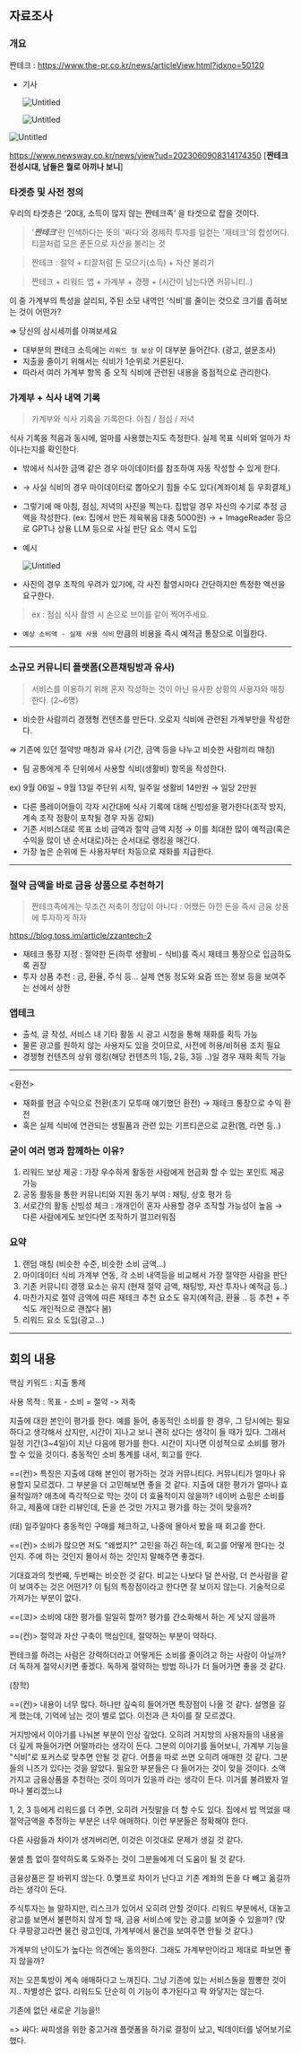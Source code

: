 
## 자료조사

### 개요

짠테크 : https://www.the-pr.co.kr/news/articleView.html?idxno=50120

- 기사
    
    ![Untitled](https://prod-files-secure.s3.us-west-2.amazonaws.com/90f86e8b-0040-4d43-ae3f-1c1823c1b655/6756be99-74fa-486d-a8b6-15e3d1842d75/Untitled.png)
    
    ![Untitled](https://prod-files-secure.s3.us-west-2.amazonaws.com/90f86e8b-0040-4d43-ae3f-1c1823c1b655/bba85485-7ef7-4545-b45b-0fa75aee53b1/Untitled.png)
    

![Untitled](https://prod-files-secure.s3.us-west-2.amazonaws.com/90f86e8b-0040-4d43-ae3f-1c1823c1b655/a8561335-5932-47c9-8efd-e37ec7db8e21/Untitled.png)

https://www.newsway.co.kr/news/view?ud=2023060908314174350 
[****짠테크 전성시대, 남들은 뭘로 아끼나 보니****]

### 타겟층 및 사전 정의

우리의 타겟층은 ‘20대, 소득이 많지 않는 짠테크족’ 을 타겟으로 잡을 것이다.

> '***짠테크***'란 인색하다는 뜻의 '짜다'와 경제적 투자를 일컫는 '재테크'의 합성어다. 티끌처럼 모은 푼돈으로 자산을 불리는 것
> 

> 짠테크 : 절약 + 티끌처럼 돈 모으기(소득) + 자산 불리기
> 

> 짠테크 + 리워드 앱 + 가계부 + 경쟁 + (시간이 남는다면 커뮤니티..)
> 

이 중 가계부의 특성을 살리되, 주된 소모 내역인 ‘식비’를 줄이는 것으로 크기를 좁혀보는 것이 어떤가?

⇒ 당신의 삼시세끼를 아껴보세요

- 대부분의 짠테크 소득에는 `리워드 형 보상` 이 대부분 들어간다. (광고, 설문조사)
- 지출을 줄이기 위해서는 식비가 1순위로 거론된다.
- 따라서 여러 가계부 항목 중 오직 식비에 관련된 내용을 중점적으로 관리한다.

### 가계부 + 식사 내역 기록

> 가계부와 식사 기록을 기록한다.  아침 / 점심 / 저녁
> 

식사 기록을 적음과 동시에, 얼마를 사용했는지도 측정한다. 실제 목표 식비와 얼마가 차이나는지를 확인한다.

- 밖에서 식사한 금액 같은 경우 마이데이터를 참조하여 자동 작성할 수 있게 한다.
- → 사실 식비의 경우 마이데이터로 뽑아오기 힘들 수도 있다(계좌이체 등 우회결제,)
- 그렇기에 매 아침, 점심, 저녁의 사진을 찍는다. 집밥일 경우 자신의 수기로 추정 금액을 작성한다. (ex: 집에서 만든 제육볶음 대충 5000원) → + ImageReader 등으로 GPT나 상용 LLM 등으로 사실 판단 요소 역시 도입
- 예시
    
    ![Untitled](https://prod-files-secure.s3.us-west-2.amazonaws.com/90f86e8b-0040-4d43-ae3f-1c1823c1b655/2fb7a922-fb9f-4dca-a9c2-e5344d61b54b/Untitled.png)
    
- 사진의 경우 조작의 우려가 있기에, 각 사진 촬영시마다 간단하지만 특정한 액션을 요구한다.

> ex : 점심 식사 촬영 시 손으로 브이를 같이 찍어주세요.
> 

- `예상 소비액 - 실제 사용 식비` 만큼의 비용을 즉시 예적금 통장으로 이월한다.

---

### 소규모 커뮤니티 플랫폼(오픈채팅방과 유사)

> 서비스를 이용하기 위해 혼자 작성하는 것이 아닌 유사한 상황의 사용자와 매칭한다. (2~6명)
> 

- 비슷한 사람끼리 경쟁형 컨텐츠를 만든다. 오로지 식비에 관련된 가계부만을 작성한다.

⇒ 기존에 있던 절약방 매칭과 유사 (기간, 금액 등을 나누고 비슷한 사람끼리 매칭)

- 팀 공통에게 주 단위에서 사용할 식비(생활비) 항목을 작성한다.

ex) 9월 06일 ~ 9월 13일 주단위 시작, 일주일 생활비 14만원 → 일당 2만원

- 다른 플레이어들이 각자 시간대에 식사 기록에 대해 신빙성을 평가한다(조작 방지, 계속 조작 정황이 포착될 경우 자동 강퇴)
- 기존 서비스대로 목표 소비 금액과 절약 금액 지정 → 이를 최대한 많이 예적금(혹은 수익을 많이 낸 순서대로)하는 순서대로 랭킹을 매긴다.
- 가장 높은 순위에 든 사용자부터 차등으로 재화를 지급한다.

---

### 절약 금액을 바로 금융 상품으로 추천하기

> 짠테크족에게는 무조건 저축이 정답이 아니다 
: 어쨌든 아낀 돈을 즉시 금융 상품에 투자하게 하자
> 

https://blog.toss.im/article/zzantech-2

- 재테크 통장 지정 : 절약한 돈(하루 생활비 - 식비)를 즉시 재테크 통장으로 입금하도록 권장
- 투자 상품 추천 : 금, 환율, 주식 등 .. 실제 연동 정도와 요즘 뜨는 정보 등을 보여주는 선에서 상한

### 앱테크

- 출석, 글 작성, 서비스 내 기타 활동 시 광고 시청을 통해 재화를 획득 가능
- 물론 광고를 원하지 않는 사용자도 있을 것이므로, 사전에 허용/비허용 조치 필요
- 경쟁형 컨텐츠의 상위 랭킹(해당 컨텐츠의 1등, 2등, 3등 ..)일 경우 재화 획득 가능

---

<환전>

- 재화를 현금 수익으로 전환(초기 모투때 얘기했던 환전) → 재테크 통장으로 수익 환전
- 혹은 실제 식비에 연관되는 생필품과 관련 있는 기프티콘으로 교환(햄, 라면 등..)

### 굳이 여러 명과 함께하는 이유?

1. 리워드 보상 제공 : 가장 우수하게 활동한 사람에게 현금화 할 수 있는 포인트 제공 가능
2. 공동 활동을 통한 커뮤니티와 지원 동기 부여 : 채팅, 상호 평가 등 
3. 서로간의 활동 신빙성 체크 : 개개인이 혼자 사용할 경우 조작할 가능성이 높음 → 다른 사람에게도 보인다면 조작하기 껄끄러워짐

### 요약

1. 랜덤 매칭 (비슷한 수준, 비슷한 소비 금액…)
2. 마이데이터 식비 가계부 연동, 각 소비 내역등을 비교해서 가장 절약한 사람을 판단
3. 기존 커뮤니티 경쟁 요소는 유지 (현재 절약 금액, 채팅방, 자산 투자나 예적금 등..)
4. 마찬가지로 절약 금액에 따른 재테크 추천 요소도 유지(예적금, 환율 .. 등 추천 + 주식도 개인적으로 괜찮다 봄)
5. 리워드 요소 도입(광고…)

---

## 회의 내용

핵심 키워드 : 지출 통제


사용 목적 :
목표 - 소비 = 절약 -> 저축


지출에 대한 본인이 평가를 한다. 예를 들어, 충동적인 소비를 한 경우, 그 당시에는 필요하다고 생각해서 샀지만, 시간이 지나고 보니 괜히 샀다는 생각이 들 때가 있다. 그래서 일정 기간(3~4일)이 지난 다음에 평가를 한다. 시간이 지나면 이성적으로 소비를 평가할 수 있을 것이다. 충동적인 소비 통계를 내서, 회고를 한다.


==(컨)> 특징은 지출에 대해 본인이 평가하는 것과 커뮤니티다. 커뮤니티가 얼마나 유용할지 모르겠다. 그 부분을 더 고민해보면 좋을 것 같다. 지출에 대한 평가가 얼마나 효율적일까? 애초에 즉각적으로 막는 것이 더 효율적이지 않을까? 네이버 쇼핑은 소비를 하고, 제품에 대한 리뷰인데, 돈을 쓴 것만 가지고 평가를 하는 것이 맞을까?


(태) 일주일마다 충동적인 구매를 체크하고, 나중에 몰아서 봤을 때 회고를 한다.


==(컨)> 소비가 많으면 저도 "왜썼지?" 고민을 하긴 하는데, 회고를 어떻게 한다는 것인지. 주에 하는 것인지 몰아서 하는 것인지 말해주면 좋겠다.

기대효과의 첫번째, 두번째는 비슷한 것 같다.
비교는 나보다 덜 쓴사람, 더 쓴사람을 같이 보여주는 것은 어떤가?
이 팀의 특장점이라고 한다면 잘 보이지 않는다.
기술적으로 가져가는 부분이 없다.



==(코)> 소비에 대한 평가를 일일히 할까? 평가를 간소화해서 하는 게 낫지 않을까


==(컨)> 절약과 자산 구축이 핵심인데, 절약하는 부분이 약하다.

짠테크를 하려는 사람은 강력하더라고 어떻게든 소비를 줄이려고 하는 사람이 아닐까?
더 독하게 절약시키면 좋겠다. 독하게 절약하는 방법 하나가 더 들어가면 좋을 것 같다.





(창학)


==(컨)> 내용이 너무 많다. 하나만 깊숙히 들어가면 특장점이 나올 것 같다. 설명을 길게 했는데, 기억에 남는 것이 별로 없다. 이전과 큰 차이를 잘 모르겠다.

거지방에서 이야기를 나눠본 부분이 인상 깊었다. 오히려 거지방의 사용자들의 내용을 더 깊게 파들어가면 어떨까라는 생각이 든다.
그분의 이야기를 들어보니, 가계부 기능을 "식비"로 포커스로 맞추면 안될 것 같다. 어플을 따로 쓰면 오히려 애매한 것 같다.
그분들의 니즈가 있다는 것을 알았다. 필요한 부분들은 다 들어가는 것이 맞을 것이다.
소액가지고 금융상품을 추천하는 것이 의미가 있을까 라는 생각이 든다. 이거를 불려봤자 얼마나 불리겠느냐



1, 2, 3 등에게 리워드를 더 주면, 오히려 거짓말을 더 할 수도 있다. 집에서 밥 먹었을 때 절약금액을 추정하는 부분은 너무 애매하다. 이런 부분들은 정확해야 한다.


다른 사람들과 차이가 생겨버리면, 이것은 이것대로 문제가 생길 것 같다.


물샐 틈 없이 절약하도록 도와주는 것이 그분들에게 더 도움이 될 것 같다.


금융상품은 잘 바뀌지 않는다. 0.몇프로 차이가 난다고 기존 계좌의 돈을 다 빼고 옮길까라는 생각이 든다.

주식투자는 늘 말하지만, 리스크가 있어서 오히려 안할 것이다.
리워드 부분에서, 대놓고 광고를 보면서 불편하지 않게 할 때, 금융 서비스에 맞는 광고를 보여줄 수 있을까? (맞다 쿠팡광고라면 물건 광고인데, 가계부에서 물건을 보여주면 안될 것 같다.)



가계부의 난이도가 높다는 의견에는 동의한다. 그래도 가계부만이라고 제대로 파보면 좋지 않을까?

저는 오픈톡방이 계속 애매하다고 느껴진다. 그냥 기존에 있는 서비스들을 짬뽕한 것이지.. 차별성은 없다.
리워드도 단순히 이 기능이 추가된다고 팍 와닿지는 않는다.



기존에 없던 새로운 기능을!!

=> 싸다: 싸피생을 위한 중고거래 플랫폼을 하기로 결정이 났고, 빅데이터를 넣어보기로 했다.
